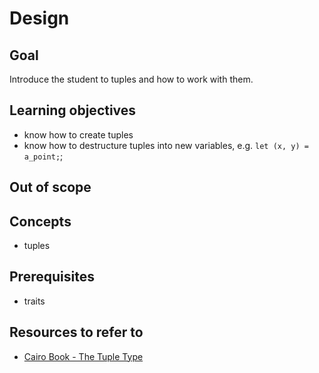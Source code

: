 # Design

## Goal

Introduce the student to tuples and how to work with them.

## Learning objectives

- know how to create tuples
- know how to destructure tuples into new variables, e.g.
`let (x, y) = a_point;`;

## Out of scope

## Concepts

- tuples

## Prerequisites

- traits

## Resources to refer to

- [Cairo Book - The Tuple Type](https://book.cairo-lang.org/ch02-02-data-types.html#the-tuple-type)
